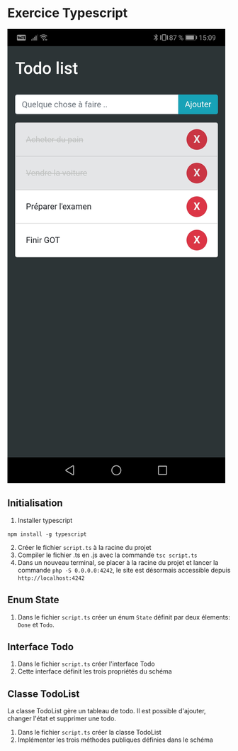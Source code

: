 Exercice Typescript
===

![alt text](https://github.com/fconte/3il-typescript/blob/master/cover.png?raw=true)

Initialisation
---
1. Installer typescript
```
npm install -g typescript
```
2. Créer le fichier ```script.ts``` à la racine du projet
3. Compiler le fichier .ts en .js avec la commande ```tsc script.ts```
4. Dans un nouveau terminal, se placer à la racine du projet et lancer la commande ```php -S 0.0.0.0:4242```, le site est désormais accessible depuis ```http://localhost:4242```


Enum State
---
1. Dans le fichier ```script.ts``` créer un énum ```State``` définit par deux élements: ```Done``` et ```Todo```.

Interface Todo
---
1. Dans le fichier ```script.ts``` créer l'interface Todo
2. Cette interface définit les trois propriétés du schéma


Classe TodoList
---
La classe TodoList gère un tableau de todo. Il est possible d'ajouter, changer l'état et supprimer une todo.

1. Dans le fichier ```script.ts``` créer la classe TodoList
2. Implémenter les trois méthodes publiques définies dans le schéma


